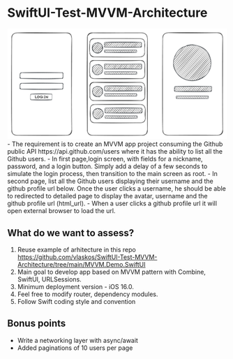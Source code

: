 # SwiftUI-Test-MVVM-Architecture

<img width="811" alt="Screenshot 2024-02-02 at 4 52 33 PM" src="https://github.com/vlaskos/SwiftUI-Test-MVVM-Architecture/blob/main/test.jpg">

<br>
- The requirement is to create an MVVM app project consuming the Github public API https://api.github.com/users where it has the ability to list all the Github users. 
- In first page,login screen, with fields for a nickname, password, and a login button. Simply add a delay of a few seconds to simulate the login process, then transition to the main screen as root.
- In second page, list all the Github users displaying their username and the github profile url below. Once the user clicks a username, he should be able to redirected to detailed page to display the avatar, username and the github profile url (html_url). 
- When a user clicks a github profile url it will open external browser to load the url.

## What do we want to assess?

1. Reuse example of arhitecture in this repo https://github.com/vlaskos/SwiftUI-Test-MVVM-Architecture/tree/main/MVVM.Demo.SwiftUI
2. Main goal to develop app based on MVVM pattern with Combine, SwiftUI, URLSessions.
3. Minimum deployment version - iOS 16.0.
4. Feel free to modify router, dependency modules.
5. Follow Swift coding style and convention

## Bonus points

- Write a networking layer with async/await
- Added paginations of 10 users per page
